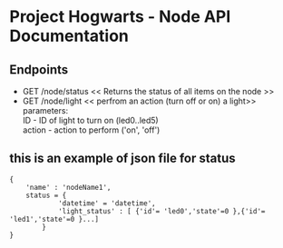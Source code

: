 # Project Hogwarts - Node API Documentation

## Endpoints

- GET /node/status  << Returns the status of all items on the node >> <br>
- GET /node/light << perfrom an action (turn off or on) a light>> <br>
    parameters: <br>
        ID - ID of light to turn on (led0..led5) <br>
        action - action to perform ('on', 'off') <br>


## this is an example of json file for status
```
{
    'name' : 'nodeName1',
    status = {
            'datetime' = 'datetime',
            'light_status' : [ {'id'= 'led0','state'=0 },{'id'= 'led1','state'=0 }...]
        }
}
```
